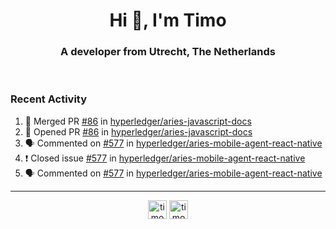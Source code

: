 <h1 align="center">Hi 👋, I'm Timo</h1>
<h3 align="center">A developer from Utrecht, The Netherlands</h3>
<br/>
<!-- https://github.com/rahuldkjain/github-profile-readme-generator --!>

<!--  <p align="left"><img src="https://github-readme-stats.vercel.app/api?username=timoglastra&show_icons=true&count_private=true&" alt="timoglastra" /></p> --!>

<!--
Github language stats
<p align="left"><img src="https://github-readme-stats.vercel.app/api/top-langs/?username=timoglastra&layout=compact" alt="timoglastra" /><p>
-->

<!-- Codestats language stats -->
<!-- <p align="left"><img src="https://codestats-readme.vercel.app/api/top-langs/?username=timoglastra&layout=compact&language_count=12" alt="timoglastra" /><p>    --!>
  
<h3>Recent Activity</h3>

<!--START_SECTION:activity-->
1. 🎉 Merged PR [#86](https://github.com/hyperledger/aries-javascript-docs/pull/86) in [hyperledger/aries-javascript-docs](https://github.com/hyperledger/aries-javascript-docs)
2. 💪 Opened PR [#86](https://github.com/hyperledger/aries-javascript-docs/pull/86) in [hyperledger/aries-javascript-docs](https://github.com/hyperledger/aries-javascript-docs)
3. 🗣 Commented on [#577](https://github.com/hyperledger/aries-mobile-agent-react-native/issues/577) in [hyperledger/aries-mobile-agent-react-native](https://github.com/hyperledger/aries-mobile-agent-react-native)
4. ❗️ Closed issue [#577](https://github.com/hyperledger/aries-mobile-agent-react-native/issues/577) in [hyperledger/aries-mobile-agent-react-native](https://github.com/hyperledger/aries-mobile-agent-react-native)
5. 🗣 Commented on [#577](https://github.com/hyperledger/aries-mobile-agent-react-native/issues/577) in [hyperledger/aries-mobile-agent-react-native](https://github.com/hyperledger/aries-mobile-agent-react-native)
<!--END_SECTION:activity-->

---

<p align="center">
<a href="https://twitter.com/timoglastra" target="blank"><img align="center" src="https://cdn.jsdelivr.net/npm/simple-icons@3.0.1/icons/twitter.svg" alt="timoglastra" height="30" width="30" /></a>
<a href="https://linkedin.com/in/timoglastra" target="blank"><img align="center" src="https://cdn.jsdelivr.net/npm/simple-icons@3.0.1/icons/linkedin.svg" alt="timoglastra" height="30" width="30" /></a>
</p>



